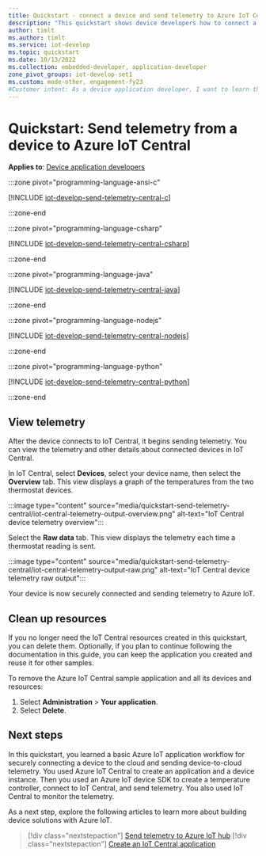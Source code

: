 ```yaml
---
title: Quickstart - connect a device and send telemetry to Azure IoT Central
description: "This quickstart shows device developers how to connect a device securely to Azure IoT Central. You use an Azure IoT device SDK for C, C#, Python, Node.js, or Java, to build a device client for Windows, Linux, or Raspberry Pi (Raspbian). Then you connect and send telemetry."
author: timlt
ms.author: timlt
ms.service: iot-develop
ms.topic: quickstart
ms.date: 10/13/2022
ms.collection: embedded-developer, application-developer
zone_pivot_groups: iot-develop-set1
ms.custom: mode-other, engagement-fy23
#Customer intent: As a device application developer, I want to learn the basic workflow of using an Azure IoT device SDK to build a client app on a device, connect the device securely to Azure IoT Central, and send telemetry.
---
```


# Quickstart: Send telemetry from a device to Azure IoT Central

**Applies to**: [Device application developers](about-iot-develop.md#device-application-development)

:::zone pivot="programming-language-ansi-c"

[!INCLUDE [iot-develop-send-telemetry-central-c](../../includes/iot-develop-send-telemetry-central-c.md)]

:::zone-end

:::zone pivot="programming-language-csharp"

[!INCLUDE [iot-develop-send-telemetry-central-csharp](../../includes/iot-develop-send-telemetry-central-csharp.md)]

:::zone-end

:::zone pivot="programming-language-java"

[!INCLUDE [iot-develop-send-telemetry-central-java](../../includes/iot-develop-send-telemetry-central-java.md)]

:::zone-end

:::zone pivot="programming-language-nodejs"

[!INCLUDE [iot-develop-send-telemetry-central-nodejs](../../includes/iot-develop-send-telemetry-central-nodejs.md)]

:::zone-end

:::zone pivot="programming-language-python"

[!INCLUDE [iot-develop-send-telemetry-central-python](../../includes/iot-develop-send-telemetry-central-python.md)]

:::zone-end

## View telemetry
After the device connects to IoT Central, it begins sending telemetry. You can view the telemetry and other details about connected devices in IoT Central. 

In IoT Central, select **Devices**, select your device name, then select the **Overview** tab. This view displays a graph of the temperatures from the two thermostat devices.

:::image type="content" source="media/quickstart-send-telemetry-central/iot-central-telemetry-output-overview.png" alt-text="IoT Central device telemetry overview":::

Select the **Raw data** tab. This view displays the telemetry each time a thermostat reading is sent.

:::image type="content" source="media/quickstart-send-telemetry-central/iot-central-telemetry-output-raw.png" alt-text="IoT Central device telemetry raw output":::

Your device is now securely connected and sending telemetry to Azure IoT.
    
## Clean up resources
If you no longer need the IoT Central resources created in this quickstart, you can delete them. Optionally, if you plan to continue following the documentation in this guide, you can keep the application you created and reuse it for other samples.

To remove the Azure IoT Central sample application and all its devices and resources:
1. Select **Administration** > **Your application**.
1. Select **Delete**.

## Next steps

In this quickstart, you learned a basic Azure IoT application workflow for securely connecting a device to the cloud and sending device-to-cloud telemetry. You used Azure IoT Central to create an application and a device instance. Then you used an Azure IoT device SDK to create a temperature controller, connect to IoT Central, and send telemetry. You also used IoT Central to monitor the telemetry.

As a next step, explore the following articles to learn more about building device solutions with Azure IoT. 

> [!div class="nextstepaction"]
> [Send telemetry to Azure IoT hub](./quickstart-send-telemetry-iot-hub.md)
> [!div class="nextstepaction"]
> [Create an IoT Central application](../iot-central/core/quick-deploy-iot-central.md)
